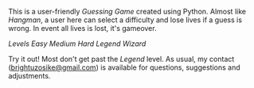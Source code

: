 This is a user-friendly _Guessing Game_ created using Python. Almost like *Hangman*, a user here 
can select a difficulty and lose lives if a guess is wrong. In event all lives is lost,
it's gameover.

_Levels_
*Easy
Medium
Hard
Legend
Wizard*

Try it out! Most don't get past the _Legend_ level. As usual, my contact (brightuzosike@gmail.com)
is available for questions, suggestions and adjustments.  
